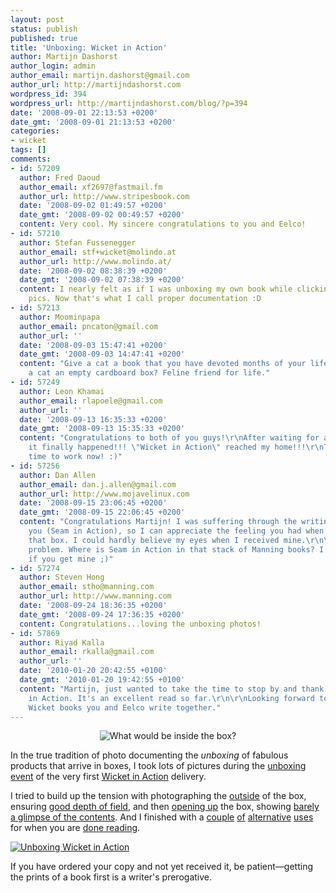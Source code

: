 ```yaml
---
layout: post
status: publish
published: true
title: 'Unboxing: Wicket in Action'
author: Martijn Dashorst
author_login: admin
author_email: martijn.dashorst@gmail.com
author_url: http://martijndashorst.com
wordpress_id: 394
wordpress_url: http://martijndashorst.com/blog/?p=394
date: '2008-09-01 22:13:53 +0200'
date_gmt: '2008-09-01 21:13:53 +0200'
categories:
- wicket
tags: []
comments:
- id: 57209
  author: Fred Daoud
  author_email: xf2697@fastmail.fm
  author_url: http://www.stripesbook.com
  date: '2008-09-02 01:49:57 +0200'
  date_gmt: '2008-09-02 00:49:57 +0200'
  content: Very cool. My sincere congratulations to you and Eelco!
- id: 57210
  author: Stefan Fussenegger
  author_email: stf+wicket@molindo.at
  author_url: http://www.molindo.at/
  date: '2008-09-02 08:38:39 +0200'
  date_gmt: '2008-09-02 07:38:39 +0200'
  content: I nearly felt as if I was unboxing my own book while clicking through the
    pics. Now that's what I call proper documentation :D
- id: 57213
  author: Moominpapa
  author_email: pncaton@gmail.com
  author_url: ''
  date: '2008-09-03 15:47:41 +0200'
  date_gmt: '2008-09-03 14:47:41 +0200'
  content: "Give a cat a book that you have devoted months of your life to? Meh.\r\n\r\nGive
    a cat an empty cardboard box? Feline friend for life."
- id: 57249
  author: Leon Khamai
  author_email: rlapoele@gmail.com
  author_url: ''
  date: '2008-09-13 16:35:33 +0200'
  date_gmt: '2008-09-13 15:35:33 +0200'
  content: "Congratulations to both of you guys!\r\nAfter waiting for a few weeks,
    it finally happened!!! \"Wicket in Action\" reached my home!!!\r\nThanks!.. My
    time to work now! :)"
- id: 57256
  author: Dan Allen
  author_email: dan.j.allen@gmail.com
  author_url: http://www.mojavelinux.com
  date: '2008-09-15 23:06:45 +0200'
  date_gmt: '2008-09-15 22:06:45 +0200'
  content: "Congratulations Martijn! I was suffering through the writing right alongside
    you (Seam in Action), so I can appreciate the feeling you had when you received
    that box. I could hardly believe my eyes when I received mine.\r\n\r\nOnly one
    problem. Where is Seam in Action in that stack of Manning books? I'll get yours
    if you get mine ;)"
- id: 57274
  author: Steven Hong
  author_email: stho@manning.com
  author_url: http://www.manning.com
  date: '2008-09-24 18:36:35 +0200'
  date_gmt: '2008-09-24 17:36:35 +0200'
  content: Congratulations...loving the unboxing photos!
- id: 57869
  author: Riyad Kalla
  author_email: rkalla@gmail.com
  author_url: ''
  date: '2010-01-20 20:42:55 +0100'
  date_gmt: '2010-01-20 19:42:55 +0100'
  content: "Martijn, just wanted to take the time to stop by and thank you for Wicket
    in Action. It's an excellent read so far.\r\n\r\nLooking forward to any future
    Wicket books you and Eelco write together."
---
```

<p style="text-align:center"><img src="http://farm4.static.flickr.com/3165/2818214719_bf7f246719.jpg?v=0" alt="What would be inside the box?" /></p>
<p>
In the true tradition of photo documenting the <em>unboxing</em> of fabulous products that arrive in boxes, I took lots of pictures during the <a href="http://flickr.com/photos/dashorst/tags/unboxing/">unboxing event</a> of the very first <a href="http://wicketinaction.com">Wicket in Action</a> delivery.</p>
<p>
I tried to build up the tension with photographing the <a href="http://flickr.com/photos/dashorst/2819061304/">outside</a> of the box, ensuring <a href="http://flickr.com/photos/dashorst/2818214719/">good depth of field</a>, and then <a href="http://flickr.com/photos/dashorst/2818214399/">opening up</a> the box, showing <a href="http://flickr.com/photos/dashorst/2818214281/">barely a glimpse of the contents</a>. And I finished with a <a href="http://flickr.com/photos/dashorst/2818213007/">couple</a> <a href="http://flickr.com/photos/dashorst/2818212679/">of</a> <a href="http://flickr.com/photos/dashorst/2818212899/">alternative</a> <a href="http://flickr.com/photos/dashorst/2819059084/">uses</a> for when you are <a href="http://flickr.com/photos/dashorst/2818212209/">done reading</a>.</p>
<p><a href="http://flickr.com/photos/dashorst/sets/72157607058206432/"><img src="http://farm4.static.flickr.com/3107/2819241786_5ef3b28af1_o.jpg" alt="Unboxing Wicket in Action"/></a></p>
<p>
If you have ordered your copy and not yet received it, be patient&mdash;getting the prints of a book first is a writer's prerogative.</p>
